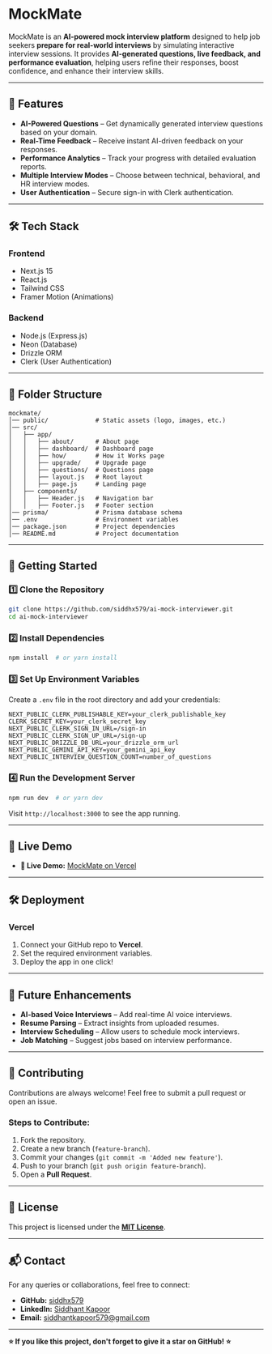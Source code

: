 # MockMate

MockMate is an **AI-powered mock interview platform** designed to help job seekers **prepare for real-world interviews** by simulating interactive interview sessions. It provides **AI-generated questions, live feedback, and performance evaluation**, helping users refine their responses, boost confidence, and enhance their interview skills.

---

## 🚀 Features

- **AI-Powered Questions** – Get dynamically generated interview questions based on your domain.
- **Real-Time Feedback** – Receive instant AI-driven feedback on your responses.
- **Performance Analytics** – Track your progress with detailed evaluation reports.
- **Multiple Interview Modes** – Choose between technical, behavioral, and HR interview modes.
- **User Authentication** – Secure sign-in with Clerk authentication.

---

## 🛠️ Tech Stack

### **Frontend**
- Next.js 15
- React.js
- Tailwind CSS
- Framer Motion (Animations)

### **Backend**
- Node.js (Express.js)
- Neon (Database)
- Drizzle ORM
- Clerk (User Authentication)

---

## 📂 Folder Structure

```
mockmate/
│── public/             # Static assets (logo, images, etc.)
│── src/
│   ├── app/
│   │   ├── about/      # About page
│   │   ├── dashboard/  # Dashboard page
│   │   ├── how/        # How it Works page
│   │   ├── upgrade/    # Upgrade page
│   │   ├── questions/  # Questions page
│   │   ├── layout.js   # Root layout
│   │   ├── page.js     # Landing page
│   ├── components/
│   │   ├── Header.js   # Navigation bar
│   │   ├── Footer.js   # Footer section
│── prisma/             # Prisma database schema
│── .env                # Environment variables
│── package.json        # Project dependencies
│── README.md           # Project documentation
```

---

## 🎯 Getting Started

### **1️⃣ Clone the Repository**
```sh
git clone https://github.com/siddhx579/ai-mock-interviewer.git
cd ai-mock-interviewer
```

### **2️⃣ Install Dependencies**
```sh
npm install  # or yarn install
```

### **3️⃣ Set Up Environment Variables**
Create a `.env` file in the root directory and add your credentials:
```env
NEXT_PUBLIC_CLERK_PUBLISHABLE_KEY=your_clerk_publishable_key
CLERK_SECRET_KEY=your_clerk_secret_key
NEXT_PUBLIC_CLERK_SIGN_IN_URL=/sign-in
NEXT_PUBLIC_CLERK_SIGN_UP_URL=/sign-up
NEXT_PUBLIC_DRIZZLE_DB_URL=your_drizzle_orm_url
NEXT_PUBLIC_GEMINI_API_KEY=your_gemini_api_key
NEXT_PUBLIC_INTERVIEW_QUESTION_COUNT=number_of_questions
```

### **4️⃣ Run the Development Server**
```sh
npm run dev  # or yarn dev
```
Visit `http://localhost:3000` to see the app running.

---

## 🔗 Live Demo

- **🔗 Live Demo:** [MockMate on Vercel](https://mockmate-interviewer.vercel.app)
  
---

## 🛠️ Deployment

### **Vercel**
1. Connect your GitHub repo to **Vercel**.
2. Set the required environment variables.
3. Deploy the app in one click!

---

## 📌 Future Enhancements

- **AI-based Voice Interviews** – Add real-time AI voice interviews.
- **Resume Parsing** – Extract insights from uploaded resumes.
- **Interview Scheduling** – Allow users to schedule mock interviews.
- **Job Matching** – Suggest jobs based on interview performance.

---

## 🤝 Contributing

Contributions are always welcome! Feel free to submit a pull request or open an issue.

### **Steps to Contribute:**
1. Fork the repository.
2. Create a new branch (`feature-branch`).
3. Commit your changes (`git commit -m 'Added new feature'`).
4. Push to your branch (`git push origin feature-branch`).
5. Open a **Pull Request**.

---

## 📜 License

This project is licensed under the [**MIT License**](LICENCE).

---

## 📬 Contact

For any queries or collaborations, feel free to connect:
- **GitHub:** [siddhx579](https://github.com/siddhx579)
- **LinkedIn:** [Siddhant Kapoor](https://linkedin.com/in/siddhant579)
- **Email:** siddhantkapoor579@gmail.com

---

**⭐ If you like this project, don't forget to give it a star on GitHub! ⭐**

